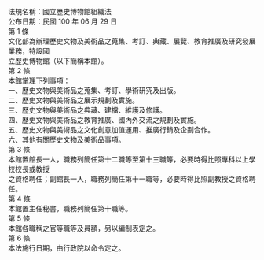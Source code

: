 法規名稱：國立歷史博物館組織法  
公布日期：民國 100 年 06 月 29 日  
第 1 條  
文化部為辦理歷史文物及美術品之蒐集、考訂、典藏、展覽、教育推廣及研究發展業務，特設國  
立歷史博物館（以下簡稱本館）。  
第 2 條  
本館掌理下列事項：  
一、歷史文物與美術品之蒐集、考訂、學術研究及出版。  
二、歷史文物與美術品之展示規劃及實施。  
三、歷史文物與美術品之典藏、建檔、維護及修護。  
四、歷史文物與美術品之教育推廣、國內外交流之規劃及實施。  
五、歷史文物與美術品之文化創意加值運用、推廣行銷及企劃合作。  
六、其他有關歷史文物及美術品事項。  
第 3 條  
本館置館長一人，職務列簡任第十二職等至第十三職等，必要時得比照專科以上學校校長或教授  
之資格聘任；副館長一人，職務列簡任第十一職等，必要時得比照副教授之資格聘任。  
第 4 條  
本館置主任秘書，職務列簡任第十職等。  
第 5 條  
本館各職稱之官等職等及員額，另以編制表定之。  
第 6 條  
本法施行日期，由行政院以命令定之。  


